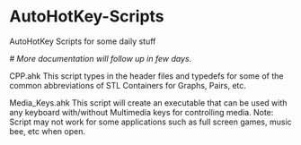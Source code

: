 # AutoHotKey-Scripts
AutoHotKey Scripts for some daily stuff

<i># More documentation will follow up in few days.</i>

CPP.ahk
This script types in the header files and typedefs for some of the common abbreviations of STL Containers for Graphs, Pairs, etc.

Media_Keys.ahk
This script will create an executable that can be used with any keyboard with/without Multimedia keys for controlling media. Note: Script may not work for some applications such as full screen games, music bee, etc when open.
